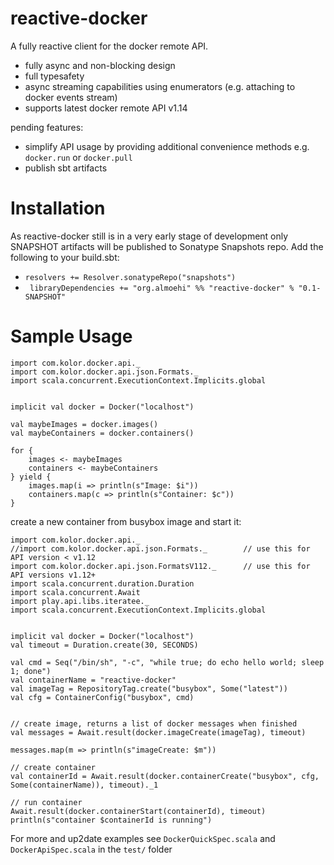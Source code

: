 reactive-docker
===============

A fully reactive client for the docker remote API.


* fully async and non-blocking design
* full typesafety
* async streaming capabilities using enumerators (e.g. attaching to docker events stream)
* supports latest docker remote API v1.14

pending features:

* simplify API usage by providing additional convenience methods e.g. ``docker.run`` or ``docker.pull``
* publish sbt artifacts

Installation
=============
As reactive-docker still is in a very early stage of development only SNAPSHOT artifacts will be published to Sonatype Snapshots repo. 
Add the following to your build.sbt:

* ```resolvers += Resolver.sonatypeRepo("snapshots")```
* ``` libraryDependencies += "org.almoehi" %% "reactive-docker" % "0.1-SNAPSHOT"```

Sample Usage
==================
```
import com.kolor.docker.api._
import com.kolor.docker.api.json.Formats._
import scala.concurrent.ExecutionContext.Implicits.global


implicit val docker = Docker("localhost")

val maybeImages = docker.images()
val maybeContainers = docker.containers()

for {
	images <- maybeImages
	containers <- maybeContainers} yield {
	images.map(i => println(s"Image: $i"))	containers.map(c => println(s"Container: $c"))}

```

create a new container from busybox image and start it:

```
import com.kolor.docker.api._
//import com.kolor.docker.api.json.Formats._		// use this for API version < v1.12
import com.kolor.docker.api.json.FormatsV112._		// use this for API versions v1.12+
import scala.concurrent.duration.Duration
import scala.concurrent.Await
import play.api.libs.iteratee._
import scala.concurrent.ExecutionContext.Implicits.global


implicit val docker = Docker("localhost")
val timeout = Duration.create(30, SECONDS)

val cmd = Seq("/bin/sh", "-c", "while true; do echo hello world; sleep 1; done")
val containerName = "reactive-docker"
val imageTag = RepositoryTag.create("busybox", Some("latest"))
val cfg = ContainerConfig("busybox", cmd)


// create image, returns a list of docker messages when finished
val messages = Await.result(docker.imageCreate(imageTag), timeout)

messages.map(m => println(s"imageCreate: $m"))

// create container
val containerId = Await.result(docker.containerCreate("busybox", cfg, Some(containerName)), timeout)._1

// run container
Await.result(docker.containerStart(containerId), timeout)
println(s"container $containerId is running")
```


For more and up2date examples see ``DockerQuickSpec.scala`` and ``DockerApiSpec.scala`` in the ``test/`` folder
